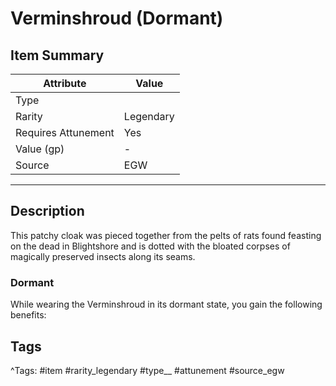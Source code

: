 # Verminshroud (Dormant)

## Item Summary

| Attribute            | Value                        |
|----------------------|------------------------------|
| Type                 |   |
| Rarity               | Legendary             |
| Requires Attunement  | Yes                |
| Value (gp)           | -    |
| Source               | EGW |

---

## Description

This patchy cloak was pieced together from the pelts of rats found feasting on the dead in Blightshore and is dotted with the bloated corpses of magically preserved insects along its seams.

### Dormant

While wearing the Verminshroud in its dormant state, you gain the following benefits:

## Tags

^Tags: #item #rarity_legendary #type__ #attunement #source_egw
